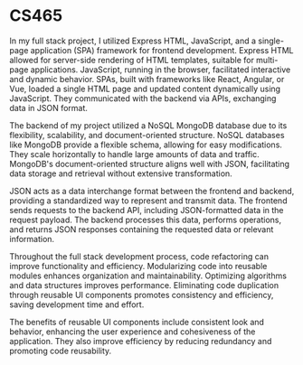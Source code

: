 # CS465

In my full stack project, I utilized Express HTML, JavaScript, and a single-page application (SPA) framework for frontend development. Express HTML allowed for server-side rendering of HTML templates, suitable for multi-page applications. JavaScript, running in the browser, facilitated interactive and dynamic behavior. SPAs, built with frameworks like React, Angular, or Vue, loaded a single HTML page and updated content dynamically using JavaScript. They communicated with the backend via APIs, exchanging data in JSON format.

The backend of my project utilized a NoSQL MongoDB database due to its flexibility, scalability, and document-oriented structure. NoSQL databases like MongoDB provide a flexible schema, allowing for easy modifications. They scale horizontally to handle large amounts of data and traffic. MongoDB's document-oriented structure aligns well with JSON, facilitating data storage and retrieval without extensive transformation.

JSON acts as a data interchange format between the frontend and backend, providing a standardized way to represent and transmit data. The frontend sends requests to the backend API, including JSON-formatted data in the request payload. The backend processes this data, performs operations, and returns JSON responses containing the requested data or relevant information.

Throughout the full stack development process, code refactoring can improve functionality and efficiency. Modularizing code into reusable modules enhances organization and maintainability. Optimizing algorithms and data structures improves performance. Eliminating code duplication through reusable UI components promotes consistency and efficiency, saving development time and effort.

The benefits of reusable UI components include consistent look and behavior, enhancing the user experience and cohesiveness of the application. They also improve efficiency by reducing redundancy and promoting code reusability.
